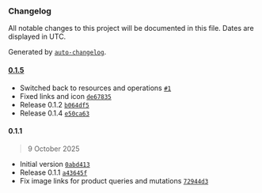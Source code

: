 ### Changelog

All notable changes to this project will be documented in this file. Dates are displayed in UTC.

Generated by [`auto-changelog`](https://github.com/CookPete/auto-changelog).

#### [0.1.5](https://github.com/markustripp/n8n-nodes-shopify-graphql/compare/0.1.1...0.1.5)

- Switched back to resources and operations [`#1`](https://github.com/markustripp/n8n-nodes-shopify-graphql/pull/1)
- Fixed links and icon [`de67835`](https://github.com/markustripp/n8n-nodes-shopify-graphql/commit/de678350b59da644793c4ba59008e5157b177be7)
- Release 0.1.2 [`b064df5`](https://github.com/markustripp/n8n-nodes-shopify-graphql/commit/b064df559900a43347a7365e39989c9c1120cfc0)
- Release 0.1.4 [`e50ca63`](https://github.com/markustripp/n8n-nodes-shopify-graphql/commit/e50ca638776d201a78c6078fa0f9161ca9d747d2)

#### 0.1.1

> 9 October 2025

- Initial version [`0abd413`](https://github.com/markustripp/n8n-nodes-shopify-graphql/commit/0abd4136ecab1b4770fa75197d5bebc5a4fd2c46)
- Release 0.1.1 [`a43645f`](https://github.com/markustripp/n8n-nodes-shopify-graphql/commit/a43645f48d7c5a36d7eef0889da41b04d45e736c)
- Fix image links for product queries and mutations [`72944d3`](https://github.com/markustripp/n8n-nodes-shopify-graphql/commit/72944d3b64d913095e786caf5d0af47844062aa7)
